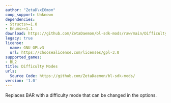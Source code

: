 ```yaml
---
author: "ZetaD\xE6mon"
coop_support: Unknown
dependencies:
- Structs>=1.0
- Enums>=1.1
download: https://github.com/ZetaDaemon/bl-sdk-mods/raw/main/DifficultyModes/DifficultyModes.zip
legacy: true
license:
  name: GNU GPLv3
  url: https://choosealicense.com/licenses/gpl-3.0
supported_games:
- BL2
title: Difficulty Modes
urls:
  Source Code: https://github.com/ZetaDaemon/bl-sdk-mods/
version: '1.0'
---
```

Replaces BAR with a difficulty mode that can be changed in the options.